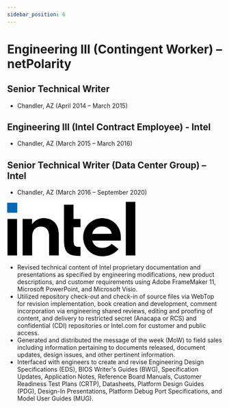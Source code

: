 ```yaml
---
sidebar_position: 6
---
```


# Engineering III (Contingent Worker) – netPolarity
## Senior Technical Writer
  * Chandler, AZ (April 2014 – March 2015)
## Engineering III (Intel Contract Employee) - Intel
  * Chandler, AZ (March 2015 – March 2016)
## Senior Technical Writer (Data Center Group) – Intel
  * Chandler, AZ (March 2016 – September 2020)

<img alt="Intel Old" src="../img/intel_new.svg" width="300"/>

- Revised technical content of Intel proprietary documentation and presentations as specified by engineering
modifications, new product descriptions, and customer requirements using Adobe FrameMaker 11, Microsoft
PowerPoint, and Microsoft Visio.
- Utilized repository check-out and check-in of source files via WebTop for revision implementation, book creation and
development, comment incorporation via engineering shared reviews, editing and proofing of content, and delivery to
restricted secret (Anacapa or RCS) and confidential (CDI) repositories or Intel.com for customer and public access.
- Generated and distributed the message of the week (MoW) to field sales including information pertaining to
documents released, document updates, design issues, and other pertinent information.
- Interfaced with engineers to create and revise Engineering Design Specifications (EDS), BIOS Writer's Guides
(BWG), Specification Updates, Application Notes, Reference Board Manuals, Customer Readiness Test Plans
(CRTP), Datasheets, Platform Design Guides (PDG), Design-In Presentations, Platform Debug Port Specifications,
and Model User Guides (MUG).